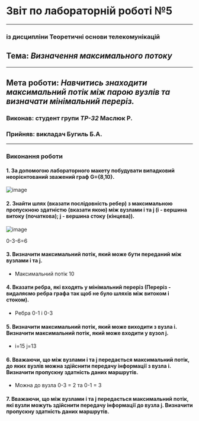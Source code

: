 # Звіт по лабораторній роботі №5
---
### із дисципліни Теоретичні основи телекомунікацій
## Тема: *Визначення максимального потоку*
---
## Мета роботи: *Навчитись знаходити максимальний потік між парою вузлів та визначати мінімальний переріз.*

### Виконав: студент групи *ТР-32* Маслюк Р.
### Прийняв: викладач Бугиль Б.А.
---

### Виконання роботи
#### 1.	За допомогою лабораторного макету побудувати випадковий неорієнтований зважений граф G={8,10}.
![image](https://user-images.githubusercontent.com/81039390/119892707-25a1b200-bf43-11eb-8065-cd1fec6aafc9.png)

#### 2.	Знайти шлях (вказати послідовність ребер) з максимальною пропускною здатністю (вказати якою) між вузлами i та j (i - вершина витоку (початкова); j - вершина стоку (кінцева)).

![image](https://user-images.githubusercontent.com/81039390/119892732-2c302980-bf43-11eb-9a72-d2c028b7eb99.png)

0-3-6=6   

#### 3.	Визначити максимальний потік, який може бути переданий між вузлами i та j.
* Максимальний потік 10


#### 4.	Вказати ребра, які входять у мінімальний переріз (Переріз - видаляємо ребра графа так щоб не було шляхів між витоком і стоком).
* Ребра 0-1 і  0-3

#### 5.	Визначити максимальний потік, який може виходити з вузла i. Визначити максимальний потік, який може входити у вузол j.
* i=15     j=13

#### 6.	Вважаючи, що між вузлами i та j передається максимальний потік, до яких вузлів можна здійснити передачу інформації з вузла і. Визначити пропускну здатність даних маршрутів.
* Можна до вузла 0-3 = 2 та 0-1 = 3

#### 7.	Вважаючи, що між вузлами i та j передається максимальний потік, які вузли можуть здійснити передачу інформації до вузла j. Визначити пропускну здатність даних маршрутів.
